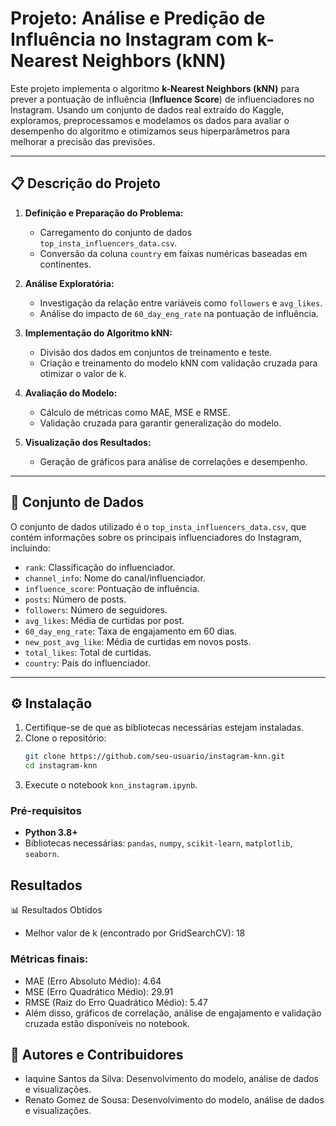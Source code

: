 # Projeto: Análise e Predição de Influência no Instagram com k-Nearest Neighbors (kNN)

Este projeto implementa o algoritmo **k-Nearest Neighbors (kNN)** para prever a pontuação de influência (**Influence Score**) de influenciadores no Instagram. Usando um conjunto de dados real extraído do Kaggle, exploramos, preprocessamos e modelamos os dados para avaliar o desempenho do algoritmo e otimizamos seus hiperparâmetros para melhorar a precisão das previsões.

---

## 📋 Descrição do Projeto

1. **Definição e Preparação do Problema:**
   - Carregamento do conjunto de dados `top_insta_influencers_data.csv`.
   - Conversão da coluna `country` em faixas numéricas baseadas em continentes.

2. **Análise Exploratória:**
   - Investigação da relação entre variáveis como `followers` e `avg_likes`.
   - Análise do impacto de `60_day_eng_rate` na pontuação de influência.

3. **Implementação do Algoritmo kNN:**
   - Divisão dos dados em conjuntos de treinamento e teste.
   - Criação e treinamento do modelo kNN com validação cruzada para otimizar o valor de k.

4. **Avaliação do Modelo:**
   - Cálculo de métricas como MAE, MSE e RMSE.
   - Validação cruzada para garantir generalização do modelo.

5. **Visualização dos Resultados:**
   - Geração de gráficos para análise de correlações e desempenho.

---

## 📂 Conjunto de Dados

O conjunto de dados utilizado é o `top_insta_influencers_data.csv`, que contém informações sobre os principais influenciadores do Instagram, incluindo:

- `rank`: Classificação do influenciador.
- `channel_info`: Nome do canal/influenciador.
- `influence_score`: Pontuação de influência.
- `posts`: Número de posts.
- `followers`: Número de seguidores.
- `avg_likes`: Média de curtidas por post.
- `60_day_eng_rate`: Taxa de engajamento em 60 dias.
- `new_post_avg_like`: Média de curtidas em novos posts.
- `total_likes`: Total de curtidas.
- `country`: País do influenciador.

---

## ⚙️ Instalação

1. Certifique-se de que as bibliotecas necessárias estejam instaladas.
2. Clone o repositório:
   ```bash
   git clone https://github.com/seu-usuario/instagram-knn.git
   cd instagram-knn
3. Execute o notebook `knn_instagram.ipynb`.
   
### Pré-requisitos

- **Python 3.8+**
- Bibliotecas necessárias: `pandas`, `numpy`, `scikit-learn`, `matplotlib`, `seaborn`.


## Resultados

📊 Resultados Obtidos
- Melhor valor de k (encontrado por GridSearchCV): 18
### **Métricas finais:**
- MAE (Erro Absoluto Médio): 4.64
- MSE (Erro Quadrático Médio): 29.91
- RMSE (Raiz do Erro Quadrático Médio): 5.47
- Além disso, gráficos de correlação, análise de engajamento e validação cruzada estão disponíveis no notebook.

## 👥 Autores e Contribuidores
- Iaquine Santos da Silva: Desenvolvimento do modelo, análise de dados e visualizações.
- Renato Gomez de Sousa: Desenvolvimento do modelo, análise de dados e visualizações.
